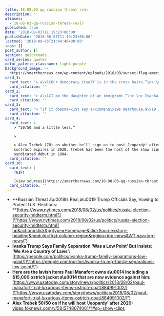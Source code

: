 ```yaml
---
title: 18.08.03 qq russian threat real
description: ''
aliases:
  - 18-08-03-qq-russian-threat-real/
published: true
date: '2018-08-03T11:19:23+00:00'
publishDate: '2018-08-03T11:19:23+00:00'
lastmod: '2019-09-05T21:44:46+00:00'
tags: []
post_author: []
section: quickreads
card_series: quotes
color_palette_classname: light-purple
background_image: >-
  https://smarthernews.com/wp-content/uploads/2018/03/sunset-flag-america-fields-scaled.jpg
card_1:
  card_text: "> a\x1COur democracy itself is in the cross hairs.”\n> \n> Dept of Homeland Security Sec. Kirstjen Nielsen during a briefing about Russian interference in America's elections. Noting progress has been made, Nielsen confirmed Russia's \"willingness and a capability\" to hack into election rolls or voting infrastructure."
  card_citation: ''
card_2:
  card_text: "> a\x1CI am the daughter of an immigrant.”\n> \n> Ivanka Trump, Pres. Trumpa\x18s daughter and senior adviser. She went on to say of her mother \"she came to this country legally and we have to be very careful about incentivizing behavior that puts children at risk of being trafficked, at risk of entering this country with coyotes or making an incredibly dangerous journey alone.\""
  card_citation: ''
card_3:
  card_text: "> “If it doesna\x19t say a\x18Mena\x19s Wearhouse,a\x19 I dona\x19t know it.a\x1D\n> \n> Judge T.S. Ellis III, asking about the brand names of defendantA Paul Manaforta\x19s lavish wardrobe paid for with wire transfers from offshore accounts, including a $15,000A ostrich-skin jacket."
  card_citation: ''
card_4:
  card_text: >-
    > “50/50 and a little less.”

    > 

    > Alex Trebek (78) on whether he'll sign on to host Jeopardy! after his
    contract expires in 2020. Trebek has been the host of the show since its
    syndicated debut in 1984.
  card_citation: ''
card_10:
  card_text: |-
    TGIF!

    [view sources](https://smarthernews.com/18-08-03-qq-russian-threat-real/)
  card_citation: ''
---
```

*   **Russian Threat a\\u0018Is Real,a\\u0019 Trump Officials Say, Vowing to Protect U.S. Elections:  
    **[https://www.nytimes.com/2018/08/02/us/politics/russia-election-security-midterm.html?](\"https://www.nytimes.com/2018/08/02/us/politics/russia-election-security-midterm.html?hp&action=click&pgtype=Homepage&clickSource=story-heading&module=first-column-region&region=top-news&WT.nav=top-news\")
*   **Ivanka Trump Says Family Separation ‘Was a Low Point’ But Insists: ‘We Are a Country of Laws’:**  
    [https://people.com/politics/ivanka-trump-family-separations-low-point/](\"https://people.com/politics/ivanka-trump-family-separations-low-point/\")
*   **Here are the lavish items Paul Manafort owns a\\u0014 including a $15,000 ostrich jacket a\\u0014 that are now evidence against him:**  
    [https://www.usatoday.com/story/news/politics/2018/08/02/paul-manafort-trial-luxurious-items-ostrich-coat/884991002/](\"https://www.usatoday.com/story/news/politics/2018/08/02/paul-manafort-trial-luxurious-items-ostrich-coat/884991002/\")
*   **Alex Trebek 50/50 on if he will host ‘Jeopardy’ after 2020:**  
    [video.foxnews.com/v/5815748074001/?#sp=show-clips](\"http://video.foxnews.com/v/5815748074001/?#sp=show-clips\")